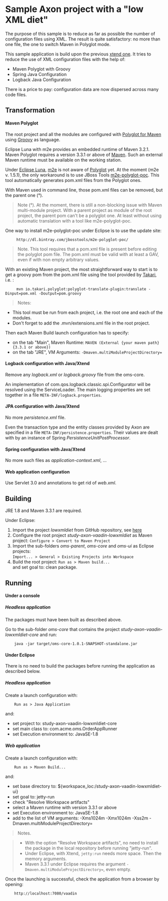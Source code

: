 Sample Axon project with a "low XML diet"
======

The purpose of this sample is to reduce as far as possible the number of configuration files using XML. The result is quite satisfactory: no more than one file, the one to switch Maven in Polyglot mode.

This sample application is build upon the previous [xtend one](../xtend). It tries to reduce the use of XML configuration files with the help of:

* Maven Polyglot with Groovy
* Spring Java Configuration
* Logback Java Configuration

There is a price to pay: configuration data are now dispersed across many code files.

Transformation
-------

#### Maven Polyglot ####

The root project and all the modules are configured with [Polyglot for Maven](https://github.com/takari/maven-polyglot) using [Groovy](http://groovy-lang.org/) as language.

Eclipse Luna with m2e provides an embedded runtime of Maven 3.2.1. Maven Polyglot requires a version 3.3.1 or above of [Maven](https://maven.apache.org/). Such an external Maven runtime must be available on the working station.

Under [Eclipse Luna](https://projects.eclipse.org/releases/luna), [m2e](http://eclipse.org/m2e/) is not aware of [Polyglot](https://github.com/takari/maven-polyglot) yet. At the moment (m2e v. 1.5.1), the only workaround is to use JBoss Tools [m2e-polyglot-poc](https://github.com/jbosstools/m2e-polyglot-poc). This tool automatically generates pom.xml files from the Polyglot ones.

With Maven used in command line, those pom.xml files can be removed, but the parent one (°).

>Note (°). At the moment, there is still a non-blocking issue with Maven multi-module project. With a parent project as module of the root project, the parent pom can't be a polyglot one. At least without using automatic translation with a tool like m2e-polyglot-poc.

One way to install m2e-polyglot-poc under Eclipse is to use the update site:
         
         http://dl.bintray.com/jbosstools/m2e-polyglot-poc/
         
> Note. This tool requires that a pom.xml file is present before editing the polyglot pom file. The pom.xml must be valid with at least a GAV, even if with non empty arbitrary values.  

With an existing Maven project, the most straightforward way to start is to get a groovy pom from the pom.xml file using the tool provided by [Takari](http://takari.io/), i.e. :

         mvn io.takari.polyglot:polyglot-translate-plugin:translate -Dinput=pom.xml -Doutput=pom.groovy

>Notes:  
- This tool must be run from each project, i.e. the root one and each of the modules.   
- Don't forget to add the .mvn/extensions.xml file in the root project.

Then each Maven Build launch configuration has to specify:

* on the tab "Main", Maven Runtime: `MAVEN (External {your maven path} {3.3.1 or above})`
* on the tab "JRE", VM Arguments: `-Dmaven.multiModuleProjectDirectory=`

#### Logback configuration with Java/Xtend ####

Remove any *logback.xml* or *logback.groovy* file from the oms-core. 

An implementation of com.qos.logback.classic.spi.Configurator will be resolved using the ServiceLoader. The main logging properties are set together in a file `META-INF/logback.properties`.

#### JPA configuration with Java/Xtend ####

No more *persistence.xml* file.

Even the transaction type and the entity classes provided by Axon are specified in a file `META-INF/persistence.properties`. Their values are dealt with by an instance of Spring *PersistenceUnitPostProcessor*.

#### Spring configuration with Java/Xtend ####

No more such files as *application-context.xml*, ...

#### Web application configuration ####

Use Servlet 3.0 and annotations to get rid of *web.xml*.

Building
------

JRE 1.8 and Maven 3.3.1 are required.

Under Eclipse:

1. Import the project *lowxmldiet* from GitHub repository, see [here](../README.md)
1. Configure the root project *study-axon-vaadin-lowxmldiet* as Maven project:
  `Configure > Convert to Maven Project`  
1. Import the sub-folders *oms-parent*, *oms-core* and *oms-ui* as Eclipse projects:  
`Import... > General > Existing Projects into Workspace`
1. Build the root project:
        `Run as > Maven build...`  
 and set goal to: clean package.
 
Running
------

#### Under a console ####

##### Headless application #####

The packages must have been built as described above. 

Go to the sub-folder *oms-core* that contains the project *study-axon-vaadin-lowxmldiet-core* and run:

        java -jar target/oms-core-1.0.1-SNAPSHOT-standalone.jar

#### Under Eclipse ####

There is no need to build the packages before running the application as described below.

##### Headless application #####

Create a launch configuration with:

        Run as > Java Application
and:

- set project to: study-axon-vaadin-lowxmldiet-core
- set main class to: com.acme.oms.OrderAppRunner
- set Execution environment to: JavaSE-1.8

##### Web application #####

Create a launch configuration with:

        Run as > Maven Build... 
and:

- set base directory to: ${workspace_loc:/study-axon-vaadin-lowxmldiet-ui}
- set goal to: jetty-run
- check "Resolve Workspace artifacts"
- select a Maven runtime with version 3.3.1 or above
- set Execution environment to: JavaSE-1.8
- add to the list of VM arguments: -Xms1024m -Xmx1024m -Xss2m -Dmaven.multiModuleProjectDirectory=

>Notes.  

>- With the option "Resolve Workspace artifacts", no need to install the package in the local repository before running "jetty-run".
>- Under Eclipse, with Xtend, `jetty:run` needs more space. Then the memory arguments.
>- Maven 3.3.1 under Eclipse requires the argument `-Dmaven.multiModuleProjectDirectory=`, even empty.
 
Once the launching is successful, check the application from a browser by opening:

        http://localhost:7080/vaadin
        

